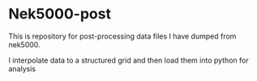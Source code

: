 # Nek5000-post
This is repository for post-processing data files I have dumped from nek5000.

I interpolate data to a structured grid and then load them into python for analysis
